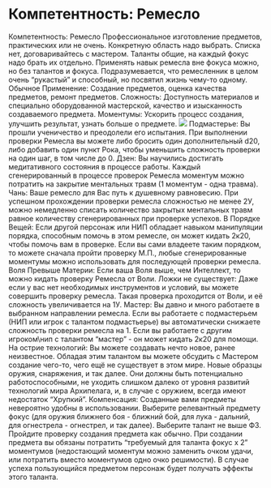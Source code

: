 # Компетентность: Ремесло

Компетентность: Ремесло Профессиональное изготовление предметов, практических или не очень. Конкретную область надо выбрать. Списка нет, договаривайтесь с мастером. Таланты общие, на каждый фокус надо брать их отдельно. Применять навык ремесла вне фокуса можно, но без талантов и фокуса. Подразумевается, что ремесленник в целом очень “рукастый” и способный, но посвятил жизнь чему-то одному. Обычное Применение: Создание предметов, оценка качества предметов, ремонт предметов. Сложность: Доступность материалов и специально оборудованной мастерской, качество и изысканность создаваемого предмета. Моментумы: Ускорить процесс создания, улучшить результат, узнать больше о предмете. ![](images/image26.png) Подмастерье: Вы прошли ученичество и преодолели его испытания. При выполнении проверки Ремесла вы можете либо бросить один дополнительный d20, либо добавить один пункт Рока, чтобы уменьшить сложность проверки на один шаг, в том числе до 0. Дзен: Вы научились достигать медитативного состояния в процессе работы. Каждый сгенерированный в процессе проверок Ремесла моментум можно потратить на закрытие ментальных травм \(1 моментум \- одна травма\). Чань: Ваше ремесло для Вас путь к душевному равновесию. При успешном прохождении проверки ремесла сложностью не менее 2У, можно немедленно списать количество закрытых ментальных травм равное количеству сгенерированных при проверке успехов. В Порядке Вещей: Если другой персонаж или НИП обладает навыком манипуляции порядка, способным помочь в этом ремесле, он может кидать 2к20, чтобы помочь вам в проверке. Если вы сами владеете таким порядком, то можете сначала пройти проверку М.П., любые сгенерированные моментумы можно использовать для последующей проверки ремесла. Воля Превыше Материи: Если ваша Воля выше, чем Интеллект, то можно кидать проверку Ремесла от Воли. Ложки не существует: Даже если у вас нет необходимых инструментов и условий, вы можете совершить проверку ремесла. Такая проверка проходится от Воли, и её сложность увеличивается на 1У. Мастер: Вы давно и много работаете в выбранном направлении ремесла. Если вы работаете с подмастерьем \(НИП или игрок с талантом подмастьерье\) вы автоматически снижаете сложность проверки ремесла на 1\. Если вы работаете с другим игроком\нип с талантом “мастер” \- он может кидать 2к20 для помощи. На острие технологий: Вы можете создавать нечто новое, ранее неизвестное. Обладая этим талантом вы можете обсудить с Мастером создание чего-то, чего ещё не существует в этом мире. Новые образцы оружия, снаряжения, и так далее. Они должны быть потенциально работоспособными, не уходить слишком далеко от уровня развитий технологий мира Архипелага, и, в случае с оружием, всегда имеют недостаток “Хрупкий”. Компенсация: Созданные вами предметы невероятно удобны в использовании. Выберите релевантный предмету фокус \(для оружия ближнего боя \- ближний бой, для лука \- дальний, для огнестрела \- огнестрел, и так далее\). Выберите талант не выше Ф3\. Пройдите проверку создания предмета как обычно. При создании предмета вы обязаны потратить “требуемый для таланта фокус х 2” моментумов \(недостающий моментум можно заменить очком удачи, или потратить вместо моментумов одно очко решимости\). В случае успеха пользующийся предметом персонаж будет получать эффекты этого таланта.
